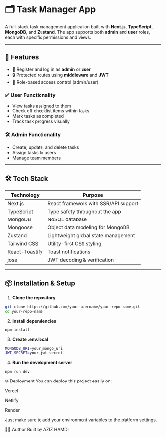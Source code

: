 # 🗂️ Task Manager App

A full-stack task management application built with **Next.js**, **TypeScript**, **MongoDB**, and **Zustand**. The app supports both **admin** and **user** roles, each with specific permissions and views.

---

## 🚀 Features

- 🔐 Register and log in as **admin** or **user**
- 🔒 Protected routes using **middleware** and **JWT**
- 👥 Role-based access control (admin/user)

### ✅ User Functionality
- View tasks assigned to them
- Check off checklist items within tasks
- Mark tasks as completed
- Track task progress visually

### 🛠️ Admin Functionality
- Create, update, and delete tasks
- Assign tasks to users
- Manage team members

---

## 🛠 Tech Stack

| Technology        | Purpose                                 |
|------------------|------------------------------------------|
| Next.js          | React framework with SSR/API support     |
| TypeScript       | Type safety throughout the app           |
| MongoDB          | NoSQL database                           |
| Mongoose         | Object data modeling for MongoDB         |
| Zustand          | Lightweight global state management      |
| Tailwind CSS     | Utility-first CSS styling                |
| React-Toastify   | Toast notifications                      |
| jose             | JWT decoding & verification              |

---

## 📦 Installation & Setup

1. **Clone the repository**
```bash
git clone https://github.com/your-username/your-repo-name.git
cd your-repo-name
```

2. **Install dependencies**
```bash
npm install
```
3. **Create .env.local**
```bash
MONGODB_URI=your_mongo_uri
JWT_SECRET=your_jwt_secret
```

4. **Run the development server**
```bash
npm run dev
```


🌐 Deployment
You can deploy this project easily on:

Vercel

Netlify

Render

Just make sure to add your environment variables to the platform settings.

🧑‍💻 Author
Built by AZIZ HAMDI 



